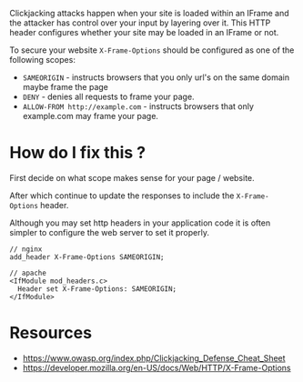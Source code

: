 Clickjacking attacks happen when your site is loaded within an IFrame and the attacker has control over your input by layering over it.
This HTTP header configures whether your site may be loaded in an IFrame or not.

To secure your website `X-Frame-Options` should be configured as one of the following scopes:

* `SAMEORIGIN` - instructs browsers that you only url's on the same domain maybe frame the page
* `DENY` - denies all requests to frame your page.
* `ALLOW-FROM http://example.com` - instructs browsers that only example.com may frame your page.

# How do I fix this ?

First decide on what scope makes sense for your page / website.

After which continue to update the responses to include the `X-Frame-Options` header.

Although you may set http headers in your application code it is often simpler to configure the web server to set it properly.

```
// nginx
add_header X-Frame-Options SAMEORIGIN;

// apache
<IfModule mod_headers.c>
  Header set X-Frame-Options: SAMEORIGIN;
</IfModule>

```

# Resources

* https://www.owasp.org/index.php/Clickjacking_Defense_Cheat_Sheet
* https://developer.mozilla.org/en-US/docs/Web/HTTP/X-Frame-Options
